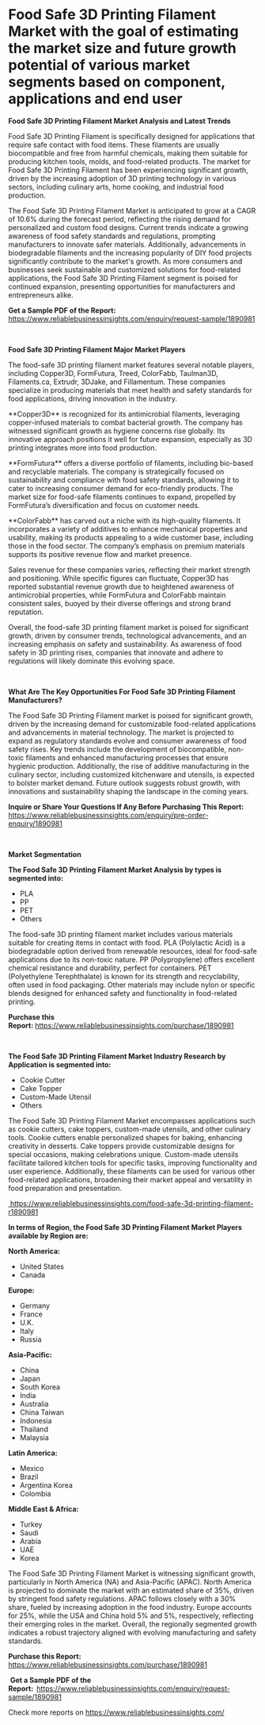 <p><h1>Food Safe 3D Printing Filament Market with the goal of estimating the market size and future growth potential of various market segments based on component, applications and end user</h1></p><p><strong>Food Safe 3D Printing Filament Market Analysis and Latest Trends</strong></p>
<p><p>Food Safe 3D Printing Filament is specifically designed for applications that require safe contact with food items. These filaments are usually biocompatible and free from harmful chemicals, making them suitable for producing kitchen tools, molds, and food-related products. The market for Food Safe 3D Printing Filament has been experiencing significant growth, driven by the increasing adoption of 3D printing technology in various sectors, including culinary arts, home cooking, and industrial food production.</p><p>The Food Safe 3D Printing Filament Market is anticipated to grow at a CAGR of 10.6% during the forecast period, reflecting the rising demand for personalized and custom food designs. Current trends indicate a growing awareness of food safety standards and regulations, prompting manufacturers to innovate safer materials. Additionally, advancements in biodegradable filaments and the increasing popularity of DIY food projects significantly contribute to the market's growth. As more consumers and businesses seek sustainable and customized solutions for food-related applications, the Food Safe 3D Printing Filament segment is poised for continued expansion, presenting opportunities for manufacturers and entrepreneurs alike.</p></p>
<p><strong>Get a Sample PDF of the Report:&nbsp;</strong> <a href="https://www.reliablebusinessinsights.com/enquiry/request-sample/1890981?utm_campaign=3000&utm_medium=2&utm_source=Github&utm_content=ia&utm_term=02042025&utm_id=food-safe-3d-printing-filament">https://www.reliablebusinessinsights.com/enquiry/request-sample/1890981</a></p>
<p>&nbsp;</p>
<p><strong>Food Safe 3D Printing Filament Major Market Players</strong></p>
<p><p>The food-safe 3D printing filament market features several notable players, including Copper3D, FormFutura, Treed, ColorFabb, Taulman3D, Filaments.ca, Extrudr, 3DJake, and Fillamentum. These companies specialize in producing materials that meet health and safety standards for food applications, driving innovation in the industry.</p><p>**Copper3D** is recognized for its antimicrobial filaments, leveraging copper-infused materials to combat bacterial growth. The company has witnessed significant growth as hygiene concerns rise globally. Its innovative approach positions it well for future expansion, especially as 3D printing integrates more into food production.</p><p>**FormFutura** offers a diverse portfolio of filaments, including bio-based and recyclable materials. The company is strategically focused on sustainability and compliance with food safety standards, allowing it to cater to increasing consumer demand for eco-friendly products. The market size for food-safe filaments continues to expand, propelled by FormFutura’s diversification and focus on customer needs.</p><p>**ColorFabb** has carved out a niche with its high-quality filaments. It incorporates a variety of additives to enhance mechanical properties and usability, making its products appealing to a wide customer base, including those in the food sector. The company’s emphasis on premium materials supports its positive revenue flow and market presence.</p><p>Sales revenue for these companies varies, reflecting their market strength and positioning. While specific figures can fluctuate, Copper3D has reported substantial revenue growth due to heightened awareness of antimicrobial properties, while FormFutura and ColorFabb maintain consistent sales, buoyed by their diverse offerings and strong brand reputation.</p><p>Overall, the food-safe 3D printing filament market is poised for significant growth, driven by consumer trends, technological advancements, and an increasing emphasis on safety and sustainability. As awareness of food safety in 3D printing rises, companies that innovate and adhere to regulations will likely dominate this evolving space.</p></p>
<p>&nbsp;</p>
<p><strong>What Are The Key Opportunities For Food Safe 3D Printing Filament Manufacturers?</strong></p>
<p><p>The Food Safe 3D Printing Filament market is poised for significant growth, driven by the increasing demand for customizable food-related applications and advancements in material technology. The market is projected to expand as regulatory standards evolve and consumer awareness of food safety rises. Key trends include the development of biocompatible, non-toxic filaments and enhanced manufacturing processes that ensure hygienic production. Additionally, the rise of additive manufacturing in the culinary sector, including customized kitchenware and utensils, is expected to bolster market demand. Future outlook suggests robust growth, with innovations and sustainability shaping the landscape in the coming years.</p></p>
<p><strong>Inquire or Share Your Questions If Any Before Purchasing This Report:</strong> <a href="https://www.reliablebusinessinsights.com/enquiry/pre-order-enquiry/1890981?utm_campaign=3000&utm_medium=2&utm_source=Github&utm_content=ia&utm_term=02042025&utm_id=food-safe-3d-printing-filament">https://www.reliablebusinessinsights.com/enquiry/pre-order-enquiry/1890981</a></p>
<p>&nbsp;</p>
<p><strong>Market Segmentation</strong></p>
<p><strong>The Food Safe 3D Printing Filament Market Analysis by types is segmented into:</strong></p>
<p><ul><li>PLA</li><li>PP</li><li>PET</li><li>Others</li></ul></p>
<p><p>The food-safe 3D printing filament market includes various materials suitable for creating items in contact with food. PLA (Polylactic Acid) is a biodegradable option derived from renewable resources, ideal for food-safe applications due to its non-toxic nature. PP (Polypropylene) offers excellent chemical resistance and durability, perfect for containers. PET (Polyethylene Terephthalate) is known for its strength and recyclability, often used in food packaging. Other materials may include nylon or specific blends designed for enhanced safety and functionality in food-related printing.</p></p>
<p><strong>Purchase this Report:&nbsp;</strong><a href="https://www.reliablebusinessinsights.com/purchase/1890981?utm_campaign=3000&utm_medium=2&utm_source=Github&utm_content=ia&utm_term=02042025&utm_id=food-safe-3d-printing-filament">https://www.reliablebusinessinsights.com/purchase/1890981</a></p>
<p>&nbsp;</p>
<p><strong>The Food Safe 3D Printing Filament Market Industry Research by Application is segmented into:</strong></p>
<p><ul><li>Cookie Cutter</li><li>Cake Topper</li><li>Custom-Made Utensil</li><li>Others</li></ul></p>
<p><p>The Food Safe 3D Printing Filament Market encompasses applications such as cookie cutters, cake toppers, custom-made utensils, and other culinary tools. Cookie cutters enable personalized shapes for baking, enhancing creativity in desserts. Cake toppers provide customizable designs for special occasions, making celebrations unique. Custom-made utensils facilitate tailored kitchen tools for specific tasks, improving functionality and user experience. Additionally, these filaments can be used for various other food-related applications, broadening their market appeal and versatility in food preparation and presentation.</p></p>
<p><a href="https://www.reliablebusinessinsights.com/food-safe-3d-printing-filament-r1890981?utm_campaign=3000&utm_medium=2&utm_source=Github&utm_content=ia&utm_term=02042025&utm_id=food-safe-3d-printing-filament">&nbsp;https://www.reliablebusinessinsights.com/food-safe-3d-printing-filament-r1890981</a></p>
<p><strong>In terms of Region, the Food Safe 3D Printing Filament Market Players available by Region are:</strong></p>
<p>
    <p> <strong> North America: </strong>
        <ul>
            <li>United States</li>
            <li>Canada</li>
        </ul>
        </p> 
    <p> <strong> Europe: </strong>
        <ul>
            <li>Germany</li>
            <li>France</li>
            <li>U.K.</li>
            <li>Italy</li>
            <li>Russia</li>
        </ul>
        </p> 
    <p> <strong> Asia-Pacific: </strong>
        <ul>
            <li>China</li>
            <li>Japan</li>
            <li>South Korea</li>
            <li>India</li>
            <li>Australia</li>
            <li>China Taiwan</li>
            <li>Indonesia</li>
            <li>Thailand</li>
            <li>Malaysia</li>
        </ul>
        </p> 
    <p> <strong> Latin America: </strong>
        <ul>
            <li>Mexico</li>
            <li>Brazil</li>
            <li>Argentina Korea</li>
            <li>Colombia</li>
        </ul>
        </p> 
    <p> <strong> Middle East & Africa: </strong>
        <ul>
            <li>Turkey</li>
            <li>Saudi</li>
            <li>Arabia</li>
            <li>UAE</li>
            <li>Korea</li>
        </ul>
    </p>
    </p>
<p><p>The Food Safe 3D Printing Filament Market is witnessing significant growth, particularly in North America (NA) and Asia-Pacific (APAC). North America is projected to dominate the market with an estimated share of 35%, driven by stringent food safety regulations. APAC follows closely with a 30% share, fueled by increasing adoption in the food industry. Europe accounts for 25%, while the USA and China hold 5% and 5%, respectively, reflecting their emerging roles in the market. Overall, the regionally segmented growth indicates a robust trajectory aligned with evolving manufacturing and safety standards.</p></p>
<p><strong>Purchase this Report: </strong><a href="https://www.reliablebusinessinsights.com/purchase/1890981?utm_campaign=3000&utm_medium=2&utm_source=Github&utm_content=ia&utm_term=02042025&utm_id=food-safe-3d-printing-filament">https://www.reliablebusinessinsights.com/purchase/1890981</a></p>
<p>&nbsp;<strong>Get a Sample PDF of the Report:&nbsp;&nbsp;</strong><a href="https://www.reliablebusinessinsights.com/enquiry/request-sample/1890981?utm_campaign=3000&utm_medium=2&utm_source=Github&utm_content=ia&utm_term=02042025&utm_id=food-safe-3d-printing-filament">https://www.reliablebusinessinsights.com/enquiry/request-sample/1890981</a></p>
<p><strong></strong></p>
<p>Check more reports on <a href="https://www.reliablebusinessinsights.com/?utm_campaign=3000&utm_medium=2&utm_source=Github&utm_content=ia&utm_term=02042025&utm_id=food-safe-3d-printing-filament">https://www.reliablebusinessinsights.com/</a></p>